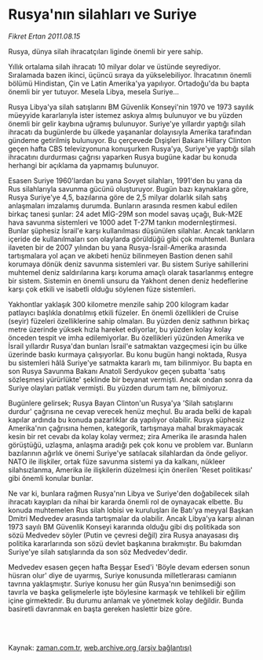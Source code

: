 # Rusya'nın silahları ve Suriye

*Fikret Ertan 2011.08.15*

<td class="columnist-detail">
<p>Rusya, dünya silah ihracatçıları liginde önemli bir yere sahip.</p>
<p>
<div id="haberMetinDiv">
<p>Yıllık ortalama silah ihracatı 10 milyar dolar ve üstünde seyrediyor. Sıralamada bazen ikinci, üçüncü sıraya da yükselebiliyor. İhracatının önemli bölümü Hindistan, Çin ve Latin Amerika'ya yapılıyor. Ortadoğu'da bu bapta önemli bir yer tutuyor. Mesela Libya, mesela Suriye...
<p>Rusya Libya'ya silah satışlarını BM Güvenlik Konseyi'nin 1970 ve 1973 sayılık müeyyide kararlarıyla ister istemez askıya almış bulunuyor ve bu yüzden önemli bir gelir kaybına uğramış bulunuyor. Suriye'ye yıllardır yaptığı silah ihracatı da bugünlerde bu ülkede yaşananlar dolayısıyla Amerika tarafından gündeme getirilmiş bulunuyor. Bu çerçevede Dışişleri Bakanı Hillary Clinton geçen hafta CBS televizyonuna konuşurken Rusya'ya, Suriye'ye yaptığı silah ihracatını durdurması çağrısı yaparken Rusya bugüne kadar bu konuda herhangi bir açıklama da yapmamış bulunuyor.
<p>Esasen Suriye 1960'lardan bu yana Sovyet silahları, 1991'den bu yana da Rus silahlarıyla savunma gücünü oluşturuyor. Bugün bazı kaynaklara göre, Rusya Suriye'ye 4,5, bazılarına göre de 2,5 milyar dolarlık silah satış anlaşmaları imzalamış durumda. Bunların arasında resmen kabul edilen birkaç tanesi şunlar: 24 adet MİG-29M son model savaş uçağı, Buk-M2E hava savunma sistemleri ve 1000 adet T-27M tankın modernleştirmesi. Bunlar şüphesiz İsrail'e karşı kullanılması düşünülen silahlar. Ancak tankların içeride de kullanılmaları son olaylarda görüldüğü gibi çok muhtemel. Bunlara ilaveten bir de 2007 yılından bu yana Rusya-İsrail-Amerika arasında tartışmalara yol açan ve akıbeti henüz bilinmeyen Bastion denen sahil korumaya dönük deniz savunma sistemleri var. Bu sistem Suriye sahillerini muhtemel deniz saldırılarına karşı koruma amaçlı olarak tasarlanmış entegre bir sistem. Sistemin en önemli unsuru da Yakhont denen deniz hedeflerine karşı çok etkili ve isabetli olduğu söylenen füze sistemleri.
<p>Yakhontlar yaklaşık 300 kilometre menzile sahip 200 kilogram kadar patlayıcı başlıkla donatılmış etkili füzeler. En önemli özellikleri de Cruise (seyir) füzeleri özelliklerine sahip olmaları. Bu yüzden deniz sathının birkaç metre üzerinde yüksek hızla hareket ediyorlar, bu yüzden kolay kolay önceden tespit ve imha edilemiyorlar. Bu özellikleri yüzünden Amerika ve İsrail yıllardır Rusya'dan bunları İsrail'e satmaktan vazgeçmesi için bu ülke üzerinde baskı kurmaya çalışıyorlar. Bu konu bugün hangi noktada, Rusya bu sistemleri hâlâ Suriye'ye satmakta kararlı mı, tam bilinmiyor. Bu bapta en son Rusya Savunma Bakanı Anatoli Serdyukov geçen şubatta 'satış sözleşmesi yürürlükte' şeklinde bir beyanat vermişti. Ancak ondan sonra da Suriye olayları patlak vermişti. Bu yüzden durum tam ne, bilmiyoruz.
<p>Bugünlere gelirsek; Rusya Bayan Clinton'un Rusya'ya 'Silah satışlarını durdur' çağrısına ne cevap verecek henüz meçhul. Bu arada belki de kapalı kapılar ardında bu konuda pazarlıklar da yapılıyor olabilir. Rusya şüphesiz Amerika'nın çağrısına hemen, kategorik, tartışmaya mahal bırakmayacak kesin bir ret cevabı da kolay kolay vermez; zira Amerika ile arasında halen görüştüğü, uzlaşma, anlaşma aradığı pek çok konu ve problem var. Bunların bazılarının ağırlık ve önemi Suriye'ye satılacak silahlardan da önde geliyor. NATO ile ilişkiler, ortak füze savunma sistemi ya da kalkanı, nükleer silahsızlanma, Amerika ile ilişkilerin düzelmesi için önerilen 'Reset politikası' gibi önemli konular bunlar.
<p>Ne var ki, bunlara rağmen Rusya'nın Libya ve Suriye'den doğabilecek silah ihracatı kayıpları da nihai bir kararda önemli rol de oynayacak elbette. Bu konuda muhtemelen Rus silah lobisi ve kuruluşları ile Batı'ya meyyal Başkan Dmitri Medvedev arasında tartışmalar da olabilir. Ancak Libya'ya karşı alınan 1973 sayılı BM Güvenlik Konseyi kararında olduğu gibi dış politikada son sözü Medvedev söyler (Putin ve çevresi değil) zira Rusya anayasası dış politika kararlarında son sözü devlet başkanına bırakmıştır. Bu bakımdan Suriye'ye silah satışlarında da son söz Medvedev'dedir.
<p>Medvedev esasen geçen hafta Beşşar Esed'i 'Böyle devam edersen sonun hüsran olur' diye de uyarmış, Suriye konusunda milletlerarası camianın tavrına yaklaşmıştır. Suriye konusu her gün Rusya'nın benimsediği son tavırla ve başka gelişmelerle işte böylesine karmaşık ve tehlikeli bir eğilim içine girmektedir. Bu durumu anlamak ve yönetmek kolay değildir. Bunda basiretli davranmak en başta gereken haslettir bize göre. </p></p></p></p></p></p></p></div>
</p>


<p><br>
		 </br></p></td>

Kaynak: [zaman.com.tr](http://zaman.com.tr/yazar.do?yazino=1169219), [web.archive.org (arşiv bağlantısı)](http://web.archive.org/web/20111228122106/http://zaman.com.tr/yazar.do?yazino=1169219)
